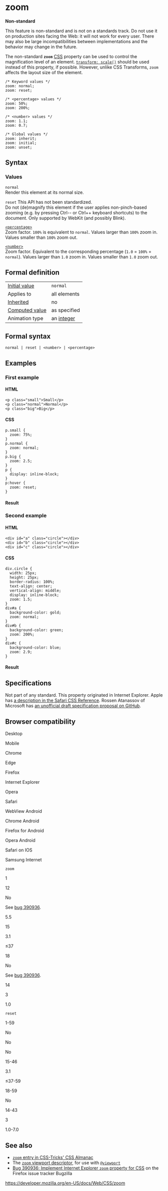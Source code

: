 # zoom

**Non-standard**

This feature is non-standard and is not on a standards track. Do not use it on production sites facing the Web: it will not work for every user. There may also be large incompatibilities between implementations and the behavior may change in the future.

The non-standard **`zoom`** [CSS](https://developer.mozilla.org/en-US/docs/Web/CSS) property can be used to control the magnification level of an element. [`transform: scale()`](<transform-function/scale()>) should be used instead of this property, if possible. However, unlike CSS Transforms, `zoom` affects the layout size of the element.

    /* Keyword values */
    zoom: normal;
    zoom: reset;

    /* <percentage> values */
    zoom: 50%;
    zoom: 200%;

    /* <number> values */
    zoom: 1.1;
    zoom: 0.7;

    /* Global values */
    zoom: inherit;
    zoom: initial;
    zoom: unset;

## Syntax

### Values

`normal`  
Render this element at its normal size.

`reset` <span class="icon non-standard" viewbox="0 0 100 100" xmlns="http://www.w3.org/2000/svg" role="img"> This API has not been standardized. </span>  
Do not (de)magnify this element if the user applies non-pinch-based zooming (e.g. by pressing Ctrl-- or Ctrl++ keyboard shortcuts) to the document. Only supported by WebKit (and possibly Blink).

[`<percentage>`](percentage)  
Zoom factor. `100%` is equivalent to `normal`. Values larger than `100%` zoom in. Values smaller than `100%` zoom out.

[`<number>`](number)  
Zoom factor. Equivalent to the corresponding percentage (`1.0` = `100%` = `normal`). Values larger than `1.0` zoom in. Values smaller than `1.0` zoom out.

## Formal definition

<table><tbody><tr class="odd"><td><a href="initial_value">Initial value</a></td><td><code>normal</code></td></tr><tr class="even"><td>Applies to</td><td>all elements</td></tr><tr class="odd"><td><a href="inheritance">Inherited</a></td><td>no</td></tr><tr class="even"><td><a href="computed_value">Computed value</a></td><td>as specified</td></tr><tr class="odd"><td>Animation type</td><td>an <a href="integer#interpolation">integer</a></td></tr></tbody></table>

## Formal syntax

    normal | reset | <number> | <percentage>

## Examples

### First example

#### HTML

    <p class="small">Small</p>
    <p class="normal">Normal</p>
    <p class="big">Big</p>

#### CSS

    p.small {
      zoom: 75%;
    }
    p.normal {
      zoom: normal;
    }
    p.big {
      zoom: 2.5;
    }
    p {
      display: inline-block;
    }
    p:hover {
      zoom: reset;
    }

#### Result

### Second example

#### HTML

    <div id="a" class="circle"></div>
    <div id="b" class="circle"></div>
    <div id="c" class="circle"></div>

#### CSS

    div.circle {
      width: 25px;
      height: 25px;
      border-radius: 100%;
      text-align: center;
      vertical-align: middle;
      display: inline-block;
      zoom: 1.5;
    }
    div#a {
      background-color: gold;
      zoom: normal;
    }
    div#b {
      background-color: green;
      zoom: 200%;
    }
    div#c {
      background-color: blue;
      zoom: 2.9;
    }

#### Result

## Specifications

Not part of any standard. This property originated in Internet Explorer. Apple has [a description in the Safari CSS Reference](https://developer.apple.com/library/safari/documentation/AppleApplications/Reference/SafariCSSRef/Articles/StandardCSSProperties.html#//apple_ref/doc/uid/TP30001266-SW15). Rossen Atanassov of Microsoft has [an unofficial draft specification proposal on GitHub](https://cdn.rawgit.com/atanassov/css-zoom/master/Overview.html).

## Browser compatibility

Desktop

Mobile

Chrome

Edge

Firefox

Internet Explorer

Opera

Safari

WebView Android

Chrome Android

Firefox for Android

Opera Android

Safari on IOS

Samsung Internet

`zoom`

1

12

No

See [bug 390936](https://bugzil.la/390936).

5.5

15

3.1

≤37

18

No

See [bug 390936](https://bugzil.la/390936).

14

3

1.0

`reset`

1-59

No

No

No

15-46

3.1

≤37-59

18-59

No

14-43

3

1.0-7.0

## See also

- [`zoom` entry in CSS-Tricks' CSS Almanac](https://css-tricks.com/almanac/properties/z/zoom/)
- The [`zoom` viewport descriptor](@viewport), for use with [`@viewport`](@viewport)
- [Bug 390936: Implement Internet Explorer `zoom` property for CSS](https://bugzilla.mozilla.org/show_bug.cgi?id=390936) on the Firefox issue tracker Bugzilla

<a href="https://developer.mozilla.org/en-US/docs/Web/CSS/zoom" class="_attribution-link">https://developer.mozilla.org/en-US/docs/Web/CSS/zoom</a>
